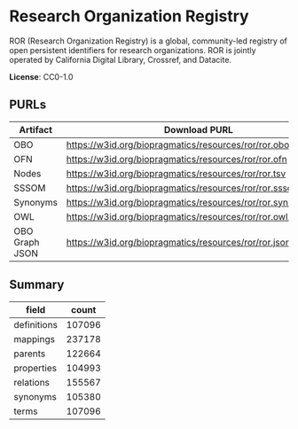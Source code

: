# Research Organization Registry

ROR (Research Organization Registry) is a global, community-led registry
of open persistent identifiers for research organizations. ROR is jointly
operated by California Digital Library, Crossref, and Datacite.

**License**: CC0-1.0

## PURLs

| Artifact       | Download PURL                                                 | Latest Versioned Download PURL                                     |
|----------------|---------------------------------------------------------------|--------------------------------------------------------------------|
| OBO            | https://w3id.org/biopragmatics/resources/ror/ror.obo          | https://w3id.org/biopragmatics/resources/ror/1.36/ror.obo          |
| OFN            | https://w3id.org/biopragmatics/resources/ror/ror.ofn          | https://w3id.org/biopragmatics/resources/ror/1.36/ror.ofn          |
| Nodes          | https://w3id.org/biopragmatics/resources/ror/ror.tsv          | https://w3id.org/biopragmatics/resources/ror/1.36/ror.tsv          |
| SSSOM          | https://w3id.org/biopragmatics/resources/ror/ror.sssom.tsv    | https://w3id.org/biopragmatics/resources/ror/1.36/ror.sssom.tsv    |
| Synonyms       | https://w3id.org/biopragmatics/resources/ror/ror.synonyms.tsv | https://w3id.org/biopragmatics/resources/ror/1.36/ror.synonyms.tsv |
| OWL            | https://w3id.org/biopragmatics/resources/ror/ror.owl.gz       | https://w3id.org/biopragmatics/resources/ror/1.36/ror.owl.gz       |
| OBO Graph JSON | https://w3id.org/biopragmatics/resources/ror/ror.json.gz      | https://w3id.org/biopragmatics/resources/ror/1.36/ror.json.gz      |

## Summary

| field       |   count |
|-------------|---------|
| definitions |  107096 |
| mappings    |  237178 |
| parents     |  122664 |
| properties  |  104993 |
| relations   |  155567 |
| synonyms    |  105380 |
| terms       |  107096 |
